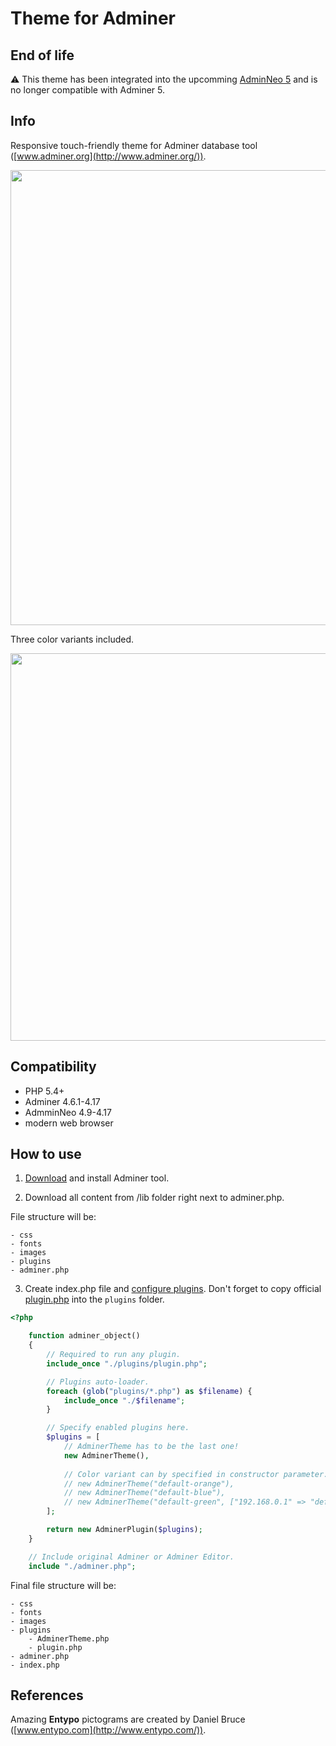 Theme for Adminer
=================

## End of life 

⚠️ This theme has been integrated into the upcomming [AdminNeo 5](https://github.com/adminneo-org/adminneo) and is no longer compatible with Adminer 5.

## Info

Responsive touch-friendly theme for Adminer database tool ([www.adminer.org](http://www.adminer.org/)).

<img src="http://pematon.github.io/screenshots/adminer.png?4" width="728px" />

Three color variants included.

<img src="http://pematon.github.io/screenshots/adminer-vriants.png" width="620px" />

## Compatibility

- PHP 5.4+
- Adminer 4.6.1-4.17
- AdmminNeo 4.9-4.17
- modern web browser

## How to use

1. [Download](http://www.adminer.org/#download) and install Adminer tool.

2. Download all content from /lib folder right next to adminer.php.

File structure will be:
```
- css
- fonts
- images
- plugins
- adminer.php
```

3. Create index.php file and [configure plugins](http://www.adminer.org/plugins/#use). Don't forget to copy official [plugin.php](https://raw.githubusercontent.com/vrana/adminer/master/plugins/plugin.php) into the `plugins` folder.

```php
<?php

	function adminer_object()
	{
		// Required to run any plugin.
		include_once "./plugins/plugin.php";

		// Plugins auto-loader.
		foreach (glob("plugins/*.php") as $filename) {
			include_once "./$filename";
		}

		// Specify enabled plugins here.
		$plugins = [
			// AdminerTheme has to be the last one!
			new AdminerTheme(),
			
			// Color variant can by specified in constructor parameter.
			// new AdminerTheme("default-orange"),
			// new AdminerTheme("default-blue"),
			// new AdminerTheme("default-green", ["192.168.0.1" => "default-orange"]),
		];

		return new AdminerPlugin($plugins);
	}

	// Include original Adminer or Adminer Editor.
	include "./adminer.php";
```

Final file structure will be:
```
- css
- fonts
- images
- plugins
	- AdminerTheme.php
	- plugin.php
- adminer.php
- index.php
```

## References
Amazing **Entypo** pictograms are created by Daniel Bruce ([www.entypo.com](http://www.entypo.com/)).
